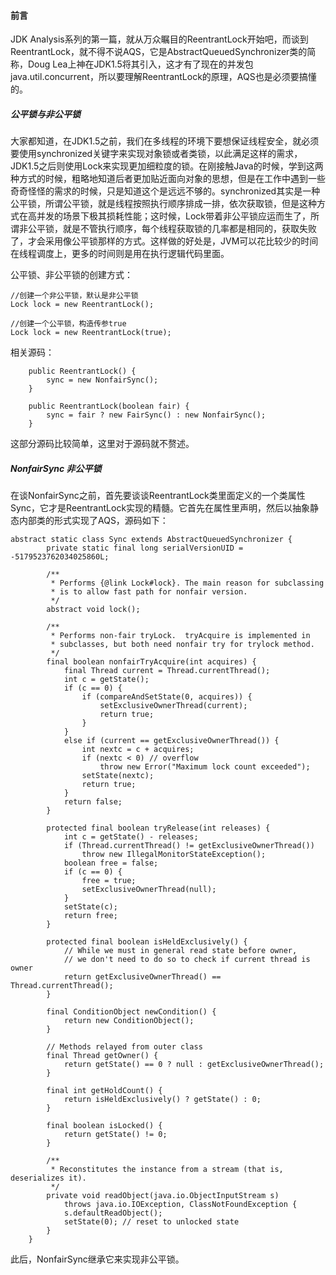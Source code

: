 #### 前言
JDK Analysis系列的第一篇，就从万众瞩目的ReentrantLock开始吧，而谈到ReentrantLock，就不得不说AQS，它是AbstractQueuedSynchronizer类的简称，Doug Lea上神在JDK1.5将其引入，这才有了现在的并发包java.util.concurrent，所以要理解ReentrantLock的原理，AQS也是必须要搞懂的。

##### 公平锁与非公平锁
大家都知道，在JDK1.5之前，我们在多线程的环境下要想保证线程安全，就必须要使用synchronized关键字来实现对象锁或者类锁，以此满足这样的需求，JDK1.5之后则使用Lock来实现更加细粒度的锁。在刚接触Java的时候，学到这两种方式的时候，粗略地知道后者更加贴近面向对象的思想，但是在工作中遇到一些奇奇怪怪的需求的时候，只是知道这个是远远不够的。synchronized其实是一种公平锁，所谓公平锁，就是线程按照执行顺序排成一排，依次获取锁，但是这种方式在高并发的场景下极其损耗性能；这时候，Lock带着非公平锁应运而生了，所谓非公平锁，就是不管执行顺序，每个线程获取锁的几率都是相同的，获取失败了，才会采用像公平锁那样的方式。这样做的好处是，JVM可以花比较少的时间在线程调度上，更多的时间则是用在执行逻辑代码里面。

公平锁、非公平锁的创建方式：
```
//创建一个非公平锁，默认是非公平锁
Lock lock = new ReentrantLock();

//创建一个公平锁，构造传参true
Lock lock = new ReentrantLock(true);
```
相关源码：
```
    public ReentrantLock() {
        sync = new NonfairSync();
    }

    public ReentrantLock(boolean fair) {
        sync = fair ? new FairSync() : new NonfairSync();
    }
```
这部分源码比较简单，这里对于源码就不赘述。

##### NonfairSync 非公平锁
在谈NonfairSync之前，首先要谈谈ReentrantLock类里面定义的一个类属性Sync，它才是ReentrantLock实现的精髓。它首先在属性里声明，然后以抽象静态内部类的形式实现了AQS，源码如下：

```
abstract static class Sync extends AbstractQueuedSynchronizer {
        private static final long serialVersionUID = -5179523762034025860L;

        /**
         * Performs {@link Lock#lock}. The main reason for subclassing
         * is to allow fast path for nonfair version.
         */
        abstract void lock();

        /**
         * Performs non-fair tryLock.  tryAcquire is implemented in
         * subclasses, but both need nonfair try for trylock method.
         */
        final boolean nonfairTryAcquire(int acquires) {
            final Thread current = Thread.currentThread();
            int c = getState();
            if (c == 0) {
                if (compareAndSetState(0, acquires)) {
                    setExclusiveOwnerThread(current);
                    return true;
                }
            }
            else if (current == getExclusiveOwnerThread()) {
                int nextc = c + acquires;
                if (nextc < 0) // overflow
                    throw new Error("Maximum lock count exceeded");
                setState(nextc);
                return true;
            }
            return false;
        }

        protected final boolean tryRelease(int releases) {
            int c = getState() - releases;
            if (Thread.currentThread() != getExclusiveOwnerThread())
                throw new IllegalMonitorStateException();
            boolean free = false;
            if (c == 0) {
                free = true;
                setExclusiveOwnerThread(null);
            }
            setState(c);
            return free;
        }

        protected final boolean isHeldExclusively() {
            // While we must in general read state before owner,
            // we don't need to do so to check if current thread is owner
            return getExclusiveOwnerThread() == Thread.currentThread();
        }

        final ConditionObject newCondition() {
            return new ConditionObject();
        }

        // Methods relayed from outer class
        final Thread getOwner() {
            return getState() == 0 ? null : getExclusiveOwnerThread();
        }

        final int getHoldCount() {
            return isHeldExclusively() ? getState() : 0;
        }

        final boolean isLocked() {
            return getState() != 0;
        }

        /**
         * Reconstitutes the instance from a stream (that is, deserializes it).
         */
        private void readObject(java.io.ObjectInputStream s)
            throws java.io.IOException, ClassNotFoundException {
            s.defaultReadObject();
            setState(0); // reset to unlocked state
        }
    }
```
此后，NonfairSync继承它来实现非公平锁。
